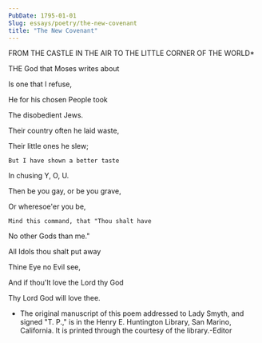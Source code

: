 ```yaml
---
PubDate: 1795-01-01
Slug: essays/poetry/the-new-covenant
title: "The New Covenant"
---
```


   FROM THE CASTLE IN THE AIR TO THE LITTLE CORNER OF THE WORLD*





   THE God that Moses writes about

   Is one that I refuse,

   He for his chosen People took

   The disobedient Jews.



   Their country often he laid waste,

   Their little ones he slew;

    But I have shown a better taste

   In chusing Y, O, U.



   Then be you gay, or be you grave,

   Or wheresoe'er you be,

    Mind this command, that "Thou shalt have

   No other Gods than me."



   All Idols thou shalt put away

   Thine Eye no Evil see,

   And if thou'lt love the Lord thy God

   Thy Lord God will love thee.



   * The original manuscript of this poem addressed to Lady Smyth, and signed
   "T. P.," is in the Henry E. Huntington Library, San Marino, California. It
   is printed through the courtesy of the library.-Editor  


